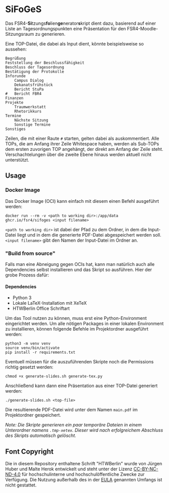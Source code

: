 # SiFoGeS

Das FSR4-**Si**tzungs**fo**lien**ge**nerator**s**kript dient dazu, basierend auf einer Liste an 
Tagesordnungspunkten eine Präsentation für den FSR4-Moodle-Sitzungsraum zu generieren.

Eine TOP-Datei, die dabei als Input dient, könnte beispielsweise so aussehen:

```
Begrüßung
Feststellung der Beschlussfähigkeit
Beschluss der Tagesordnung
Bestätigung der Protokolle
Inforunde
	Campus Dialog
	Dekanatsfrühstück
	Bericht StuPa
#	Bericht FBR4
Finanzen
Projekte
	Traumwerkstatt
	Rhetorikkurs
Termine
	Nächste Sitzung
	Sonstige Termine
Sonstiges
```

Zeilen, die mit einer Raute `#` starten, gelten dabei als auskommentiert. Alle TOPs, die am Anfang ihrer Zeile 
Whitespace haben, werden als Sub-TOPs dem ersten zuvorigen TOP angehängt, der direkt am Anfang der Zeile steht. 
Verschachtelungen über die zweite Ebene hinaus werden aktuell nicht unterstützt.

## Usage

### Docker Image
Das Docker Image (OCI) kann einfach mit diesem einen Befehl ausgeführt werden:
```shell
docker run --rm -v <path to working dir>:/app/data ghcr.io/fsr4/sifoges <input filename>
```
`<path to working dir>` ist dabei der Pfad zu dem Ordner, in dem die Input-Datei liegt und in dem die generierte 
PDF-Datei abgespeichert werden soll. `<input filename>` gibt den Namen der Input-Datei im Ordner an.

### "Build from source"
Falls man eine Abneigung gegen OCIs hat, kann man natürlich auch alle Dependencies selbst installieren und das Skript 
so ausführen. Hier der grobe Prozess dafür:

#### Dependencies
* Python 3
* Lokale LaTeX-Installation mit XeTeX
* HTWBerlin Office Schriftart

Um das Tool nutzen zu können, muss erst eine Python-Environment eingerichtet werden. Um alle nötigen Packages in 
einer lokalen Environment zu installieren, können folgende Befehle im Projektordner ausgeführt werden:

```shell
python3 -m venv venv
source venv/bin/activate
pip install -r requirements.txt
```

Eventuell müssen für die auszuführenden Skripte noch die Permissions richtig gesetzt werden:
```shell
chmod +x generate-slides.sh generate-tex.py
```

Anschließend kann dann eine Präsentation aus einer TOP-Datei generiert werden:
```shell
./generate-slides.sh <top-file>
```

Die resultierende PDF-Datei wird unter dem Namen `main.pdf` im Projektordner gespeichert.

*Note: Die Skripte generieren ein paar temporäre Dateien in einem Unterordner namens `.tmp-xetex`. 
Dieser wird nach erfolgreichem Abschluss des Skripts automatisch gelöscht.*

## Font Copyright
Die in diesem Repository enthaltene Schrift "HTWBerlin" wurde von Jürgen Huber und Malte Herok entwickelt und steht 
unter der Lizenz [CC-BY-NC-ND-4.0](https://creativecommons.org/licenses/by-nc-nd/4.0/legalcode) für hochschulinterne 
und hochschulöffentliche Zwecke zur Verfügung. Die Nutzung außerhalb des in der 
[EULA](https://corporatedesign.htw-berlin.de/schrift-farbe/schriften/eula/) genannten Umfangs ist nicht gestattet.
